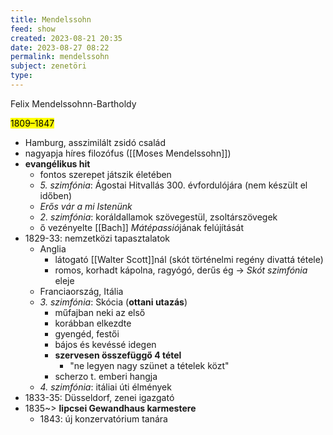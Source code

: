 ```yaml
---
title: Mendelssohn
feed: show
created: 2023-08-21 20:35
date: 2023-08-27 08:22
permalink: mendelssohn
subject: zenetöri
type: 
---
```


Felix Mendelssohnn-Bartholdy

<mark>1809–1847</mark>

- Hamburg, asszimilált zsidó család
- nagyapja híres filozófus ([[Moses Mendelssohn]])
- **evangélikus hit**
	- fontos szerepet játszik életében
	- *5. szimfónia*: Ágostai Hitvallás 300. évfordulójára (nem készült el időben)
	- *Erős vár a mi Istenünk*
	- *2. szimfónia*: koráldallamok szövegestül, zsoltárszövegek
	- ő vezényelte [[Bach]] *Mátépassió*jának felújítását
- 1829-33: nemzetközi tapasztalatok
	- Anglia
		- látogató [[Walter Scott]]nál (skót történelmi regény divattá tétele)
		- romos, korhadt kápolna, ragyógó, derűs ég -> *Skót szimfónia* eleje
	- Franciaország, Itália
	- *3. szimfónia*: Skócia (**ottani utazás**)
		- műfajban neki az első
		- korábban elkezdte
		- gyengéd, festői
		- bájos és kevéssé idegen
		- **szervesen összefüggő 4 tétel**
			- "ne legyen nagy szünet a tételek közt"
		- scherzo t. emberi hangja
	- *4. szimfónia*: itáliai úti élmények
- 1833-35: Düsseldorf, zenei igazgató
- 1835~> **lipcsei Gewandhaus karmestere**
	- 1843: új konzervatórium tanára